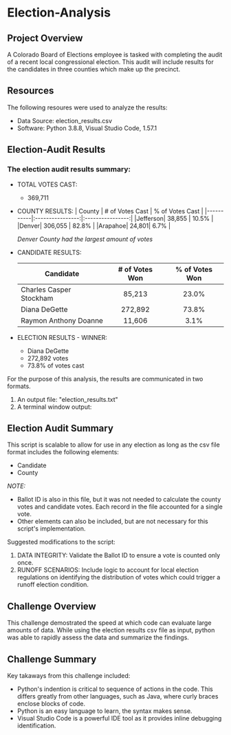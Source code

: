 # Election-Analysis

## Project Overview
A Colorado Board of Elections employee is tasked with completing the audit of a recent local congressional election. This audit will include results for the candidates in three counties which make up the precinct. 

## Resources
The following resoures were used to analyze the results:
- Data Source: election_results.csv
- Software: Python 3.8.8, Visual Studio Code, 1.57.1

## Election-Audit Results
### The election audit results summary:
- TOTAL VOTES CAST: 
  - 369,711
- COUNTY RESULTS: 
  | County | # of Votes Cast | % of Votes Cast |
  |-----------|:----------------:|:----------------:|
  |Jefferson| 38,855 | 10.5% |
  |Denver| 306,055 | 82.8% |
  |Arapahoe| 24,801| 6.7% |
  
  *Denver County had the largest amount of votes*

- CANDIDATE RESULTS:

  | Candidate | # of Votes Won | % of Votes Won |
  |-----------|:----------------:|:----------------:|
  |Charles Casper Stockham| 85,213 | 23.0% |
  |Diana DeGette| 272,892 | 73.8% |
  |Raymon Anthony Doanne| 11,606 | 3.1% |

- ELECTION RESULTS - WINNER:
    - Diana DeGette
    - 272,892 votes
    - 73.8% of votes cast

For the purpose of this analysis, the results are communicated in two formats.
1. An output file: "election_results.txt"
2. A terminal window output:


## Election Audit Summary

This script is scalable to allow for use in any election as long as the csv file format includes the following elements:
  * Candidate
  * County

  *NOTE:*
  * Ballot ID is also in this file, but it was not needed to calculate the county votes and candidate votes. Each record in the file accounted for a single vote.
  * Other elements can also be included, but are not necessary for this script's implementation.

Suggested modifications to the script:
1. DATA INTEGRITY: Validate the Ballot ID to ensure a vote is counted only once. 
2. RUNOFF SCENARIOS: Include logic to account for local election regulations on identifying the distribution of votes which could trigger a runoff election condition.

## Challenge Overview
This challenge demostrated the speed at which code can evaluate large amounts of data. While using the election results csv file as input, python was able to rapidly assess the data and summarize the findings. 

## Challenge Summary
Key takaways from this challenge included:
* Python's indention is critical to sequence of actions in the code. This differs greatly from other languages, such as Java, where curly braces enclose blocks of code.
* Python is an easy language to learn, the syntax makes sense.
* Visual Studio Code is a powerful IDE tool as it provides inline debugging identification.
